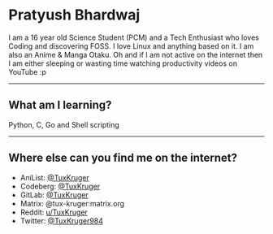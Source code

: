 # Pratyush Bhardwaj

I am a 16 year old Science Student (PCM) and a Tech Enthusiast who loves Coding and discovering FOSS. I love Linux and anything based on it. I am also an Anime & Manga Otaku. Oh and if I am not active on the internet then I am either sleeping or wasting time watching productivity videos on YouTube :p

---

## What am I learning?

Python, C, Go and Shell scripting

---

## Where else can you find me on the internet?

- AniList: [@TuxKruger](https://anilist.co/user/TuxKruger/)
- Codeberg: [@TuxKruger](https://codeberg.org/TuxKruger)
- GitLab: [@TuxKruger](https://gitlab.com/TuxKruger)
- Matrix: @tux-kruger:matrix.org
- Reddit: [u/TuxKruger](https://www.reddit.com/user/TuxKruger/)
- Twitter: [@TuxKruger984](https://twitter.com/TuxKruger984)
